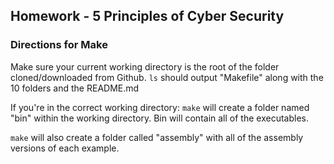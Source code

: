 ## Homework - 5 Principles of Cyber Security ##


### Directions for Make ###

Make sure your current working directory is the root of the folder cloned/downloaded from Github.
`ls` should output "Makefile" along with the 10 folders and the README.md

If you're in the correct working directory: `make` will create a folder named "bin" within the working directory.
Bin will contain all of the executables.

`make` will also create a folder called "assembly" with all of the assembly versions of each example.
